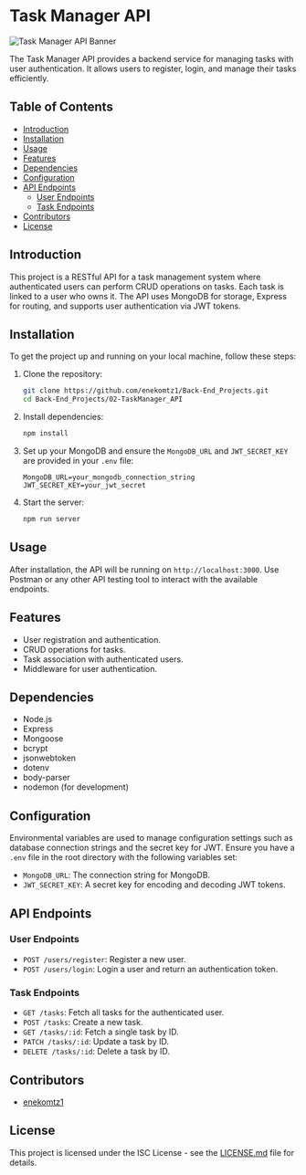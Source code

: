 # Task Manager API

![Task Manager API Banner](https://imgur.com/iwpkTDM)

The Task Manager API provides a backend service for managing tasks with user authentication. It allows users to register, login, and manage their tasks efficiently.

## Table of Contents

-   [Introduction](#introduction)
-   [Installation](#installation)
-   [Usage](#usage)
-   [Features](#features)
-   [Dependencies](#dependencies)
-   [Configuration](#configuration)
-   [API Endpoints](#api-endpoints)
    -   [User Endpoints](#user-endpoints)
    -   [Task Endpoints](#task-endpoints)
-   [Contributors](#contributors)
-   [License](#license)

## Introduction

This project is a RESTful API for a task management system where authenticated users can perform CRUD operations on tasks. Each task is linked to a user who owns it. The API uses MongoDB for storage, Express for routing, and supports user authentication via JWT tokens.

## Installation

To get the project up and running on your local machine, follow these steps:

1. Clone the repository:

    ```bash
    git clone https://github.com/enekomtz1/Back-End_Projects.git
    cd Back-End_Projects/02-TaskManager_API
    ```

2. Install dependencies:

    ```bash
    npm install
    ```

3. Set up your MongoDB and ensure the `MongoDB_URL` and `JWT_SECRET_KEY` are provided in your `.env` file:

    ```
    MongoDB_URL=your_mongodb_connection_string
    JWT_SECRET_KEY=your_jwt_secret
    ```

4. Start the server:
    ```bash
    npm run server
    ```

## Usage

After installation, the API will be running on `http://localhost:3000`. Use Postman or any other API testing tool to interact with the available endpoints.

## Features

-   User registration and authentication.
-   CRUD operations for tasks.
-   Task association with authenticated users.
-   Middleware for user authentication.

## Dependencies

-   Node.js
-   Express
-   Mongoose
-   bcrypt
-   jsonwebtoken
-   dotenv
-   body-parser
-   nodemon (for development)

## Configuration

Environmental variables are used to manage configuration settings such as database connection strings and the secret key for JWT. Ensure you have a `.env` file in the root directory with the following variables set:

-   `MongoDB_URL`: The connection string for MongoDB.
-   `JWT_SECRET_KEY`: A secret key for encoding and decoding JWT tokens.

## API Endpoints

### User Endpoints

-   `POST /users/register`: Register a new user.
-   `POST /users/login`: Login a user and return an authentication token.

### Task Endpoints

-   `GET /tasks`: Fetch all tasks for the authenticated user.
-   `POST /tasks`: Create a new task.
-   `GET /tasks/:id`: Fetch a single task by ID.
-   `PATCH /tasks/:id`: Update a task by ID.
-   `DELETE /tasks/:id`: Delete a task by ID.

## Contributors

-   [enekomtz1](https://github.com/enekomtz1)

## License

This project is licensed under the ISC License - see the [LICENSE.md](LICENSE.md) file for details.
